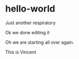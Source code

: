 # hello-world
Just another respiratory

Ok we done editing it

Oh we are starting all over again.

This is Vincent
